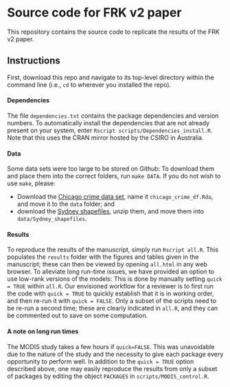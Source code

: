 # Source code for FRK v2 paper

This repository contains the source code to replicate the results of the FRK v2 paper. 

## Instructions

First, download this repo and navigate to its top-level directory within the command line (i.e., `cd` to wherever you installed the repo). 

#### Dependencies


The file `dependencies.txt` contains the package dependencies and version numbers. To automatically install the dependencies that are not already present on your system, enter `Rscript scripts/Dependencies_install.R`. Note that this uses the CRAN mirror hosted by the CSIRO in Australia. 

<!---run `make INSTALL_DEPENDS` or --->

#### Data

<!---These include the Chicago crime data set and the shapefiles used in the Sydney spatial change-of-support example.--->

Some data sets were too large to be stored on Github: To download them and place them into the correct folders, run `make DATA`. If you do not wish to use `make`, please: 
- Download the  [Chicago crime data set](https://hpc.niasra.uow.edu.au/ckan/ar/dataset/chicago_crime_dataset), name it `chicago_crime_df.Rda`, and move it to the `data` folder; and 
- download the [Sydney shapefiles](https://hpc.niasra.uow.edu.au/ckan/ar/dataset/sydney_sa_regions), unzip them, and move them into `data/Sydney_shapefiles`.

#### Results

To reproduce the results of the manuscript, simply run `Rscript all.R`. This populates the `results` folder with the figures and tables given in the manuscript; these can then be viewed by opening `all.html` in any web browser. To alleviate long run-time issues, we have provided an option to use low-rank versions of the models: This is done by manually setting `quick = TRUE` within `all.R`. Our envisioned workflow for a reviewer is to first run the code with `quick = TRUE` to quickly establish that it is in working order, and then re-run it with `quick = FALSE`. Only a subset of the scripts need to be re-run a second time; these are clearly indicated in `all.R`, and they can be commented out to save on some computation.

<!---
We provide two convenient options for reproducing the results of the manuscript: 

- Run `all.R` 
- Run `make all` 

Both options populate the `results` folder with the figures and tables used in the manuscript; these can then be viewed by opening `all.html` in any web browser. To alleviate long run-time issues, we have provided an option to use low-rank versions of the models: This is done by manually setting `quick=TRUE` within `all.R`, or by running `make all quick=TRUE`. Our envisioned workflow for a reviewer is to first run the code with `quick=TRUE` to quickly establish that it is in working order, and then re-run it with `quick=FALSE`. If using `make`, only a subset of the scripts will be re-run a second time; if you are manually running `all.R`, you can comment-out the scripts that do not depend on the `quick` variable (these are clearly indicated in the script).
--->


<!---
First download this repo and navigate to its *top-level directory* within terminal (i.e., `cd` to wherever you installed the repo). Then, one may use `make` to automatically run the source code in the `scripts` folder, populating the `img` and `results` directories with the figures and results of the manuscript. The main benefit of using `make` is that it tracks the timestamps of created files, which can help to avoid unnecessary computation. The main targets in the `makefile` correspond to subsections of Sections 3 and 4 of the manuscript:
- `make all`	Produces all of the figures and results in the manuscript
  - `make Poisson_sim` Produces the figures and results of Section 3.1 
  - `make Negbinom_sim` Produces the figures and results of Section 3.2
  - `make Heaton` Produces the FRK v2 entry for the comparison study of Heaton et al. (2019), shown in Section 3.4
  - `make MODIS` Produces the figures and results of Section 4.1 (see below for considerations regarding run time)
  - `make Am` Produces the figures and results of Section 4.2
  - `make Sydney` Produces the figures and results of Section 4.3 (see below for considerations regarding data)
  - `make Chicago` Produces the figures and results of Section 4.4 (see below for considerations regarding data and run time)
--->

  
<!---To wipe the populated directories, run `make clean` or manually delete the contents of `results/`.--->



#### A note on long run times

The MODIS study takes a few hours if `quick=FALSE`. This was unavoidable due to the nature of the study and the necessity to give each package every opportunity to perform well. In addition to the `quick = TRUE` option described above, one may easily reproduce the results from only a subset of packages by editing the object `PACKAGES` in `scripts/MODIS_control.R`. 

<!---
### Note to Windows users

Windows users can install a Windows version of `make`: This is easy to do (see, e.g., [here](https://stackoverflow.com/a/32127632/16776594)). Once installed, the commands remain as given above. 
--->